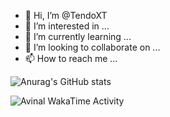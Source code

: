 - 👋 Hi, I’m @TendoXT
- 👀 I’m interested in ...
- 🌱 I’m currently learning ...
- 💞️ I’m looking to collaborate on ...
- 📫 How to reach me ...

![Anurag's GitHub stats](https://github-readme-stats.vercel.app/api?username=tendoxt&show_icons=true&theme=dark)

<img
  src="https://github.com/avinal/tendoxt/blob/main/images/stat.svg"
  alt="Avinal WakaTime Activity"
/>
